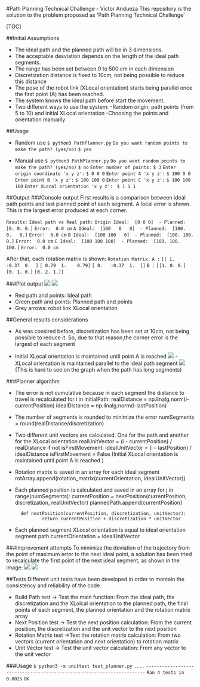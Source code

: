 #Path Planning Technical Challenge - Víctor Andueza
This repository is the solution to the problem proposed as 'Path Planning Technical Challenge'

[TOC]

##Initial Assumptions

- The ideal path and the planned path will be in 3 dimensions.
- The acceptable desviation depends on the length of the ideal path segments.
- The range has been set between 0 to 500 cm in each dimension
- Discretization distance is fixed to 10cm, not being possible to reduce this distance
- The pose of the robot link (XLocal orientation) starts being parallel once the first point (A) has been reached.
- The system knows the ideal path before start the movement.
- Two different ways to use the system: 
-Random origin, path points (from 5 to 10) and initial XLocal orientation
-Choosing the points and orientation manually

##Usage
- Random use
`$ python3 PathPlanner.py`
`Do you want random points to make the path? (yes/no)`
`$ yes`

- Manual use
`$ python3 PathPlanner.py`
`Do you want random points to make the path? (yes/no)`
`$ no`
`Enter number of points:`
`$ 3`
`Enter origin coordinate 'x y z':`
`$ 0 0 0`
`Enter point A 'x y z':`
`$ 100 0 0`
`Enter point B 'x y z':`
`$ 100 100 0`
`Enter point C 'x y z':`
`$ 100 100 100`
`Enter XLocal orientation 'x y z': `
`$ 1 1 1`

##Output
###Console output
First results is a comparison between ideal path points and last planned point of each segment. 
A local error is shown. This is the largest error produced at each corner.

`Results:`
`Ideal path vs Real path:`
`Origin Ideal:  [0 0 0]  - Planned:  [0. 0. 0.]`
 `Error:  0.0 cm`
`A Ideal:  [100   0   0]  - Planned:  [100.   0.   0.]`
`Error:  0.0 cm`
`B Ideal:  [100 100   0]  - Planned:  [100. 100.   0.]`
 `Error:  0.0 cm`
`C Ideal:  [100 100 100]  - Planned:  [100. 100. 100.]`
 `Error:  0.0 cm`
 
 After that, each rotation matrix is shown:
`Rotation Matrix:`
`A :`
`[[ 1.   -0.37  0.  ]`
 `[ 0.79  1.    0.79]`
 `[ 0.   -0.37  1.  ]]`
`B :`
`[[1. 0. 0.]`
` [0. 1. 0.]`
 `[0. 2. 1.]]`
 
###Plot output
![](https://drive.google.com/file/d/1ZFdYiLRlHJZLzMM9Gtm9CkgL2bgDQFNz/view)
![](https://drive.google.com/file/d/1pMi6Xk-kIr58JX0E2BW3B3m2kNVWD04s/view)
- Red path and points: Ideal path
- Green path and points: Planned path and points
- Grey arrows: robot link XLocal orientation

##General results considerations
- As was consired before, discretization has been set at 10cm, not being possible to reduce it. So, due to that reason,the corner error is the largest of each segment

- Initial XLocal orientation is maintained until point A is reached 
![](https://drive.google.com/file/d/1SLwCqa6-bSRH2YZao2zMS50Ty-pf3PJv/view)
-XLocal orientation is maintained parallel to the ideal path segment
![](https://drive.google.com/file/d/1mqZTvFkhFX1KYGe6IayFD_FomaT4Tgn-/view)
(This is hard to see on the graph when the path has long segments)

###Planner algorithm
- The error is not cumulative because in each segment the distance to travel is recalculated
		for i in initialPath:
    		realDistance = np.linalg.norm(i-currentPosition)
    		idealDistance = np.linalg.norm(i-lastPosition)
- The number of segments is rounded to minimize the error
		numSegments = round(realDistance/discretization)
- Two different unit vectors are calculated. One for the path and another for the XLocal orientation
		realUnitVector = (i - currentPosition) / realDistance
        if not isFirstMovement:
        	idealUnitVector = (i - lastPosition) / idealDistance
        isFirstMovement = False
(Initial XLocal orientation is maintained until point A is reached )
- Rotation matrix is saved in an array for each ideal segment
		rotArray.append(rotation_matrix(currentOrientation, idealUnitVector))
		
- Each planned position is calculated and saved in an array
		for j in range(numSegments):
                currentPosition = nextPosition(currentPosition, discretization, realUnitVector)
                plannedPath.append(currentPosition)
				
		def nextPosition(currentPosition, discretization, unitVector):
			    return currentPosition + discretization * unitVector
- Each planned segment XLocal orientation is equal to ideal orientation segment path
		currentOrientation = idealUnitVector

###Improvement attempts
To minimize the deviation of the trajectory from the point of maximum error to the next ideal point, a solution has been tried to recalculate the first point of the next ideal segment, as shown in the image:
![](https://drive.google.com/file/d/1hsMQyelZASHzi8NI0vK_rXx2GBuHZ9oc/view)
![](https://drive.google.com/file/d/1lencdL7x_w_hse9MZ-A8tyFtU3eu_meK/view)

##Tests
Different unit tests have been developed in order to mantain the consistency and reliability of the code. 
- Build Path test -> Test the main function: From the ideal path, the discretization and the XLolcal orientation to the planned path, the final points of each segment, the planned orientation and the rotation matrix array
- Next Position test -> Test the next position calculation: From the current position, the discretization and the unit vector to the next position
- Rotation Matrix test ->Test the rotation matrix calculation: From two vectors (current orientation and next orientation) to rotation matrix
- Unit Vector test -> Test the unit vector calculation: From any vector to the unit vector

###Usage
`$ python3 -m unittest test_planner.py`
`....`
`----------------------------------------------------------------------`
`Ran 4 tests in 0.002s`
`OK`
